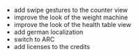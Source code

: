 * add swipe gestures to the counter view
* improve the look of the weight machine
* improve the look of the health table view
* add german localization
* switch to ARC
* add licenses to the credits